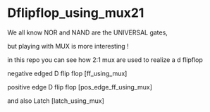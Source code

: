 # Dflipflop_using_mux21

We all know NOR and NAND are the UNIVERSAL gates,

but playing with MUX is more interesting !

in this repo you can see how 2:1 mux are used to realize a d flipflop

negative edged D flip flop   [ff_using_mux]

positive edge D flip flop    [pos_edge_ff_using_mux]

and also Latch   [latch_using_mux]
